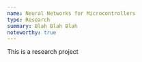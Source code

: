 ```yaml
---
name: Neural Networks for Microcontrollers
type: Research
summary: Blah Blah Blah
noteworthy: true
---
```

This is a research project
